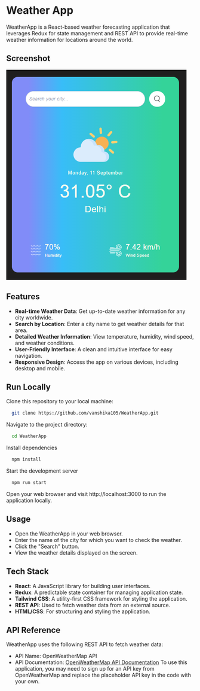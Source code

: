 
# Weather App

WeatherApp is a React-based weather forecasting application that leverages Redux for state management and REST API to provide real-time weather information for locations around the world.



## Screenshot

![App Screenshot](Screenshot.PNG)


## Features

- **Real-time Weather Data**: Get up-to-date weather information for any city worldwide.
- **Search by Location**: Enter a city name to get weather details for that area.
- **Detailed Weather Information**: View temperature, humidity, wind speed, and weather conditions.
- **User-Friendly Interface**: A clean and intuitive interface for easy navigation.
- **Responsive Design**: Access the app on various devices, including desktop and mobile.

## Run Locally

Clone this repository to your local machine:

```bash
  git clone https://github.com/vanshika105/WeatherApp.git
```

Navigate to the project directory:

```bash
  cd WeatherApp
```

Install dependencies

```bash
  npm install
```

Start the development server

```bash
  npm run start
```

Open your web browser and visit http://localhost:3000 to run the application locally.
## Usage

- Open the WeatherApp in your web browser.
- Enter the name of the city for which you want to check the weather.
- Click the "Search" button.
- View the weather details displayed on the screen.



## Tech Stack

- **React**: A JavaScript library for building user interfaces.
- **Redux**: A predictable state container for managing application state.
- **Tailwind CSS**: A utility-first CSS framework for styling the application.
- **REST API**: Used to fetch weather data from an external source.
- **HTML/CSS**: For structuring and styling the application.


## API Reference

WeatherApp uses the following REST API to fetch weather data:

- API Name: OpenWeatherMap API
- API Documentation: [OpenWeatherMap API Documentation](https://openweathermap.org/current)
To use this application, you may need to sign up for an API key from OpenWeatherMap and replace the placeholder API key in the code with your own.
